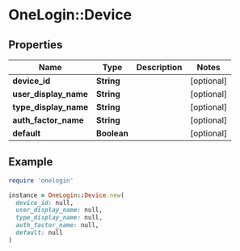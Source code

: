 # OneLogin::Device

## Properties

| Name | Type | Description | Notes |
| ---- | ---- | ----------- | ----- |
| **device_id** | **String** |  | [optional] |
| **user_display_name** | **String** |  | [optional] |
| **type_display_name** | **String** |  | [optional] |
| **auth_factor_name** | **String** |  | [optional] |
| **default** | **Boolean** |  | [optional] |

## Example

```ruby
require 'onelogin'

instance = OneLogin::Device.new(
  device_id: null,
  user_display_name: null,
  type_display_name: null,
  auth_factor_name: null,
  default: null
)
```

